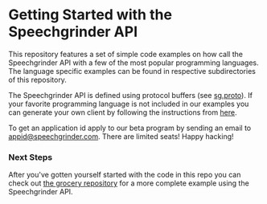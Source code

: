 # Getting Started with the Speechgrinder API

This repository features a set of simple code examples on how call the Speechgrinder API with a few of the most popular programming languages. The language specific examples can be found in respective subdirectories of this repository.

The Speechgrinder API is defined using protocol buffers (see [sg.proto](sg.proto)). If your favorite programming language is not included in our examples you can generate your own client by following the instructions from [here](https://developers.google.com/protocol-buffers/).

To get an application id apply to our beta program by sending an email to [appid@speechgrinder.com](mailto:appid@speechgrinder.com). There are limited seats! Happy hacking!

### Next Steps

After you've gotten yourself started with the code in this repo you can check out [the grocery repository](https://github.com/speechgrinder/grocery) for a more complete example using the Speechgrinder API.
